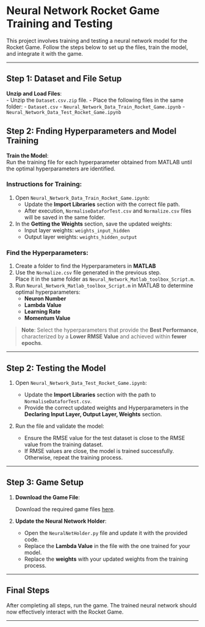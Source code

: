 # Neural Network Rocket Game Training and Testing

This project involves training and testing a neural network model for the Rocket Game. Follow the steps below to set up the files, train the model, and integrate it with the game.

---

## Step 1: Dataset and File Setup

  **Unzip and Load Files**:  
      - Unzip the `Dataset.csv.zip` file.
      - Place the following files in the same folder:
        - `Dataset.csv`
        - `Neural_Network_Data_Train_Rocket_Game.ipynb`
        - `Neural_Network_Data_Test_Rocket_Game.ipynb`

## Step 2: Fnding Hyperparameters and Model Training 

**Train the Model**:  
   Run the training file for each hyperparameter obtained from MATLAB until the optimal hyperparameters are identified.

   ### Instructions for Training:
   1. Open `Neural_Network_Data_Train_Rocket_Game.ipynb`:
      - Update the **Import Libraries** section with the correct file path.
      - After execution, `NormaliseDataforTest.csv` and `Normalize.csv` files will be saved in the same folder.
   2. In the **Getting the Weights** section, save the updated weights:
      - Input layer weights: `weights_input_hidden`
      - Output layer weights: `weights_hidden_output`

   ### Find the Hyperparameters:
   1. Create a folder to find the Hyperparameters in **MATLAB**
   2. Use the `Normalize.csv` file generated in the previous step.  
      Place it in the same folder as `Neural_Network_Matlab_toolbox_Script.m`.
   3. Run `Neural_Network_Matlab_toolbox_Script.m` in MATLAB to determine optimal hyperparameters:
      - **Neuron Number**
      - **Lambda Value**
      - **Learning Rate**
      - **Momentum Value**
 > **Note**: Select the hyperparameters that provide the **Best Performance**, characterized by a **Lower RMSE Value** and achieved within **fewer epochs**.
---

## Step 2: Testing the Model

1. Open `Neural_Network_Data_Test_Rocket_Game.ipynb`:
   - Update the **Import Libraries** section with the path to `NormaliseDataforTest.csv`.
   - Provide the correct updated weights and Hyperparameters in the **Declaring Input Layer, Output Layer, Weights** section.

2. Run the file and validate the model:
   - Ensure the RMSE value for the test dataset is close to the RMSE value from the training dataset.  
   - If RMSE values are close, the model is trained successfully. Otherwise, repeat the training process.

---

## Step 3: Game Setup

1. **Download the Game File**:
   
     Download the required game files [here](https://drive.google.com/drive/folders/1bGAeSXdoBgnuq01MAQWKVm6vQPHrBNDo).

2. **Update the Neural Network Holder**:
   - Open the `NeuralNetHolder.py` file and update it with the provided code.
   - Replace the **Lambda Value** in the file with the one trained for your model.
   - Replace the **weights** with your updated weights from the training process.

---

## Final Steps

After completing all steps, run the game. The trained neural network should now effectively interact with the Rocket Game.

---
